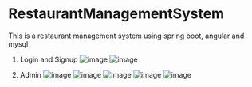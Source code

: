 # RestaurantManagementSystem
This is a restaurant management system using spring boot, angular and mysql

1. Login and Signup
   ![image](https://github.com/user-attachments/assets/05c18123-9e62-4da9-9eb3-a0dd583db836) 
   ![image](https://github.com/user-attachments/assets/e2047134-6e87-4be7-be54-84a9e890ee51)

2. Admin
   ![image](https://github.com/user-attachments/assets/cf6b8303-dbf4-4567-80e4-6fc3b6d2afb8)
   ![image](https://github.com/user-attachments/assets/1a70f3de-70f6-4257-a035-cd91f9a68198)
   ![image](https://github.com/user-attachments/assets/cca8b44c-abd0-4b01-a459-a0f514130ab7)
   ![image](https://github.com/user-attachments/assets/12f16772-c8e9-4643-96f6-5f64c4e9e9ef)
   ![image](https://github.com/user-attachments/assets/6792607f-2cab-4b5b-93e6-009585bc69ad)
   







